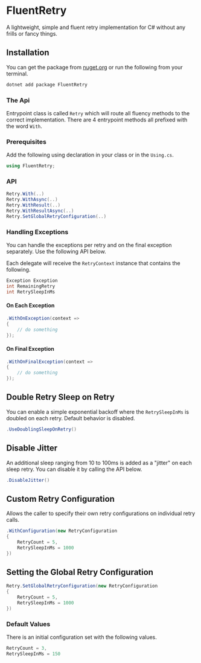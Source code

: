 # FluentRetry

A lightweight, simple and fluent retry implementation for C# without any frills or fancy things.

## Installation
You can get the package from [nuget.org](https://www.nuget.org/packages/FluentRetry) or run the following from your terminal.

```bash
dotnet add package FluentRetry
```

### The Api

Entrypoint class is called `Retry` which will route all fluency methods to the correct implementation. There are 4
entrypoint methods all prefixed with the word `With`.

### Prerequisites

Add the following using declaration in your class or in the `Using.cs`.

```csharp
using FluentRetry;
```

### API

```csharp
Retry.With(..)
Retry.WithAsync(..)
Retry.WithResult(..)
Retry.WithResultAsync(..)
Retry.SetGlobalRetryConfiguration(..)
```

### Handling Exceptions

You can handle the exceptions per retry and on the final exception separately. Use the following API below.

Each delegate will receive the `RetryContext` instance that contains the following.

```csharp
Exception Exception
int RemainingRetry
int RetrySleepInMs
```

#### On Each Exception

```csharp
.WithOnException(context => 
{
    // do something
});
```

#### On Final Exception

```csharp
.WithOnFinalException(context => 
{
    // do something
});
```

## Double Retry Sleep on Retry

You can enable a simple exponential backoff where the `RetrySleepInMs` is doubled on each retry. Default behavior is
disabled.

```csharp
.UseDoublingSleepOnRetry()
```

## Disable Jitter

An additional sleep ranging from 10 to 100ms is added as a "jitter" on each sleep retry. You can disable it by calling
the API below.

```csharp
.DisableJitter()
```

## Custom Retry Configuration

Allows the caller to specify their own retry configurations on individual retry calls.

```csharp
.WithConfiguration(new RetryConfiguration
{
    RetryCount = 5,
    RetrySleepInMs = 1000
})
```

## Setting the Global Retry Configuration

```csharp
Retry.SetGlobalRetryConfiguration(new RetryConfiguration
{
    RetryCount = 5,
    RetrySleepInMs = 1000
})
```

### Default Values

There is an initial configuration set with the following values.

```csharp
RetryCount = 3,
RetrySleepInMs = 150
```
